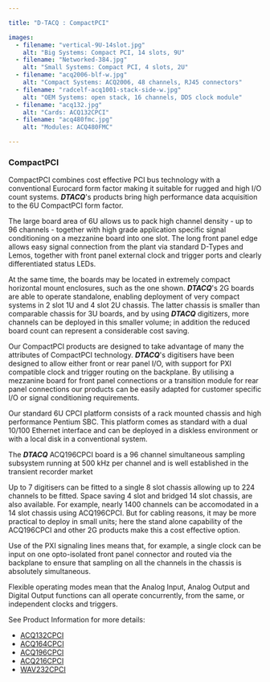 ```yaml
---

title: "D-TACQ : CompactPCI"

images:
  - filename: "vertical-9U-14slot.jpg"
    alt: "Big Systems: Compact PCI, 14 slots, 9U"
  - filename: "Networked-384.jpg"
    alt: "Small Systems: Compact PCI, 4 slots, 2U"
  - filename: "acq2006-blf-w.jpg"
    alt: "Compact Systems: ACQ2006, 48 channels, RJ45 connectors"
  - filename: "radcelf-acq1001-stack-side-w.jpg"
    alt: "OEM Systems: open stack, 16 channels, DDS clock module"
  - filename: "acq132.jpg"
    alt: "Cards: ACQ132CPCI"
  - filename: "acq480fmc.jpg"
    alt: "Modules: ACQ480FMC"

---
```


### CompactPCI
CompactPCI combines cost effective PCI bus technology with a conventional Eurocard form factor making it suitable for rugged and high I/O count systems. ***DTACQ***'s products bring high performance data acquisition to the <tooltip>6U</tooltip> CompactPCI form factor. 

The large board area of <tooltip>6U</tooltip> allows us to pack high channel density - up to 96 channels - together with high grade application specific signal conditioning on a mezzanine board into one slot. The long front panel edge allows easy signal connection from the plant via standard D-Types and Lemos, together with front panel external clock and trigger ports and clearly differentiated status LEDs. 

At the same time, the boards may be located in extremely compact horizontal mount enclosures, such as the one shown. ***DTACQ***'s 2G boards are able to operate standalone, enabling deployment of very compact systems in 2 slot 1U and 4 slot 2U chassis. The latter chassis is smaller than comparable chassis for <tooltip>3U</tooltip> boards, and by using ***DTACQ*** digitizers, more channels can be deployed in this smaller volume; in addition the reduced board count can represent a considerable cost saving.

Our CompactPCI products are designed to take advantage of many the attributes of CompactPCI  technology. ***DTACQ***'s digitisers have been designed to allow either front or rear panel I/O, with support for <tooltip>PXI</tooltip> compatible clock and trigger routing on the backplane. By utilising a mezzanine board for front panel connections or a transition module for rear panel connections our products can be easily adapted for customer specific I/O or signal conditioning requirements.

Our standard <tooltip>6U</tooltip> <tooltip>CPCI</tooltip> platform consists of a rack mounted chassis and high performance Pentium <tooltip>SBC</tooltip>. This platform comes as standard with a dual 10/100 Ethernet interface and can be deployed in a diskless environment or with a local disk in a conventional system.

The ***DTACQ*** <tooltip>ACQ196CPCI</tooltip> board is a 96 channel simultaneous sampling subsystem running at 500 kHz per channel and is well established in the transient recorder market

Up to 7 digitisers can be fitted to a single 8 slot chassis allowing up to 224 channels to be fitted. Space saving 4 slot and bridged 14 slot chassis, are also available. For example, nearly 1400 channels can be accomodated in a 14 slot chassis using <tooltip>ACQ196CPCI</tooltip>. But for cabling reasons, it may be more practical to deploy in small units; here the stand alone capability of the <tooltip>ACQ196CPCI</tooltip> and other 2G products make this a cost effective option.

Use of the <tooltip>PXI</tooltip> signaling lines means that, for example, a single clock can be input on one opto-isolated front panel connector and routed via the backplane to ensure that sampling on all the channels in the chassis is absolutely simultaneous.

Flexible operating modes mean that the Analog Input, Analog Output and Digital Output functions can all operate	concurrently, from the same, or independent clocks and triggers.

See Product Information for more details:

*  <a HREF="acq132cpci.shtml">ACQ132CPCI</a>
*  <a HREF="acq164cpci.shtml">ACQ164CPCI</a>
*  <a HREF="acq196cpci.shtml">ACQ196CPCI</a>
*  <a HREF="acq216cpci.shtml">ACQ216CPCI</a>
*  <a HREF="wav232cpci.shtml">WAV232CPCI</a>